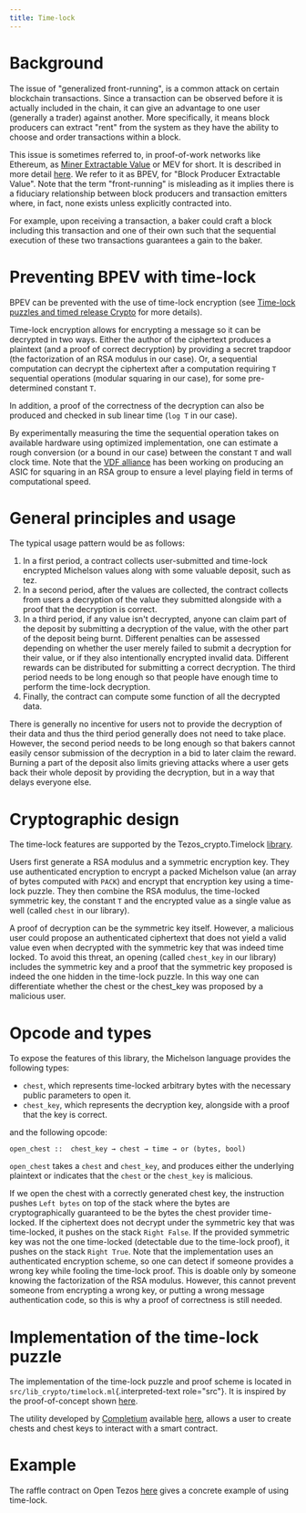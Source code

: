 ```yaml
---
title: Time-lock
---
```


# Background

The issue of \"generalized front-running\", is a common attack on
certain blockchain transactions. Since a transaction can be observed
before it is actually included in the chain, it can give an advantage to
one user (generally a trader) against another. More specifically, it
means block producers can extract \"rent\" from the system as they have
the ability to choose and order transactions within a block.

This issue is sometimes referred to, in proof-of-work networks like
Ethereum, as [Miner Extractable
Value](https://arxiv.org/pdf/1904.05234.pdf) or MEV for short. It is
described in more detail
[here](https://medium.com/degate/an-analysis-of-ethereum-front-running-and-its-defense-solutions-34ef81ba8456).
We refer to it as BPEV, for \"Block Producer Extractable Value\". Note
that the term \"front-running\" is misleading as it implies there is a
fiduciary relationship between block producers and transaction emitters
where, in fact, none exists unless explicitly contracted into.

For example, upon receiving a transaction, a baker could craft a block
including this transaction and one of their own such that the sequential
execution of these two transactions guarantees a gain to the baker.

# Preventing BPEV with time-lock

BPEV can be prevented with the use of time-lock encryption (see
[Time-lock puzzles and timed release
Crypto](http://www.hashcash.org/papers/time-lock.pdf) for more details).

Time-lock encryption allows for encrypting a message so it can be
decrypted in two ways. Either the author of the ciphertext produces a
plaintext (and a proof of correct decryption) by providing a secret
trapdoor (the factorization of an RSA modulus in our case). Or, a
sequential computation can decrypt the ciphertext after a computation
requiring `T` sequential operations (modular squaring in our case), for
some pre-determined constant `T`.

In addition, a proof of the correctness of the decryption can also be
produced and checked in sub linear time (`log T` in our case).

By experimentally measuring the time the sequential operation takes on
available hardware using optimized implementation, one can estimate a
rough conversion (or a bound in our case) between the constant `T` and
wall clock time. Note that the [VDF
alliance](https://www.vdfalliance.org/) has been working on producing an
ASIC for squaring in an RSA group to ensure a level playing field in
terms of computational speed.

# General principles and usage

The typical usage pattern would be as follows:

1.  In a first period, a contract collects user-submitted and time-lock
    encrypted Michelson values along with some valuable deposit, such as
    tez.
2.  In a second period, after the values are collected, the contract
    collects from users a decryption of the value they submitted
    alongside with a proof that the decryption is correct.
3.  In a third period, if any value isn\'t decrypted, anyone can claim
    part of the deposit by submitting a decryption of the value, with
    the other part of the deposit being burnt. Different penalties can
    be assessed depending on whether the user merely failed to submit a
    decryption for their value, or if they also intentionally encrypted
    invalid data. Different rewards can be distributed for submitting a
    correct decryption. The third period needs to be long enough so that
    people have enough time to perform the time-lock decryption.
4.  Finally, the contract can compute some function of all the decrypted
    data.

There is generally no incentive for users not to provide the decryption
of their data and thus the third period generally does not need to take
place. However, the second period needs to be long enough so that bakers
cannot easily censor submission of the decryption in a bid to later
claim the reward. Burning a part of the deposit also limits grieving
attacks where a user gets back their whole deposit by providing the
decryption, but in a way that delays everyone else.

# Cryptographic design

The time-lock features are supported by the Tezos_crypto.Timelock
[library](https://tezos.gitlab.io/api/odoc/_html/tezos-crypto/Tezos_crypto/Timelock/index.html).

Users first generate a RSA modulus and a symmetric encryption key. They
use authenticated encryption to encrypt a packed Michelson value (an
array of bytes computed with `PACK`) and encrypt that encryption key
using a time-lock puzzle. They then combine the RSA modulus, the
time-locked symmetric key, the constant `T` and the encrypted value as a
single value as well (called `chest` in our library).

A proof of decryption can be the symmetric key itself. However, a
malicious user could propose an authenticated ciphertext that does not
yield a valid value even when decrypted with the symmetric key that was
indeed time locked. To avoid this threat, an opening (called `chest_key`
in our library) includes the symmetric key and a proof that the
symmetric key proposed is indeed the one hidden in the time-lock puzzle.
In this way one can differentiate whether the chest or the chest_key was
proposed by a malicious user.

# Opcode and types

To expose the features of this library, the Michelson language provides
the following types:

-   `chest`, which represents time-locked arbitrary bytes with the
    necessary public parameters to open it.
-   `chest_key`, which represents the decryption key, alongside with a
    proof that the key is correct.

and the following opcode:

`open_chest ::  chest_key → chest → time → or (bytes, bool)`

`open_chest` takes a `chest` and `chest_key`, and produces either the
underlying plaintext or indicates that the `chest` or the `chest_key` is
malicious.

If we open the chest with a correctly generated chest key, the
instruction pushes `Left bytes` on top of the stack where the bytes are
cryptographically guaranteed to be the bytes the chest provider
time-locked. If the ciphertext does not decrypt under the symmetric key
that was time-locked, it pushes on the stack `Right False`. If the
provided symmetric key was not the one time-locked (detectable due to
the time-lock proof), it pushes on the stack `Right True`. Note that the
implementation uses an authenticated encryption scheme, so one can
detect if someone provides a wrong key while fooling the time-lock
proof. This is doable only by someone knowing the factorization of the
RSA modulus. However, this cannot prevent someone from encrypting a
wrong key, or putting a wrong message authentication code, so this is
why a proof of correctness is still needed.

# Implementation of the time-lock puzzle

The implementation of the time-lock puzzle and proof scheme is located
in `src/lib_crypto/timelock.ml`{.interpreted-text role="src"}. It is
inspired by the proof-of-concept shown
[here](https://gist.github.com/murbard/23a29454a107d03d8a98393b0b98466d).

The utility developed by [Completium](https://completium.com) available
[here](https://github.com/completium/timelock-utils), allows a user to
create chests and chest keys to interact with a smart contract.

# Example

The raffle contract on Open Tezos
[here](https://opentezos.com/archetype/raffle-example/raffle-contract/)
gives a concrete example of using time-lock.
